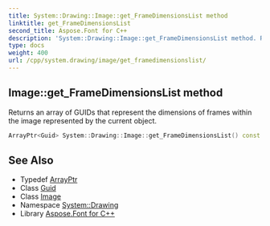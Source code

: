 ```yaml
---
title: System::Drawing::Image::get_FrameDimensionsList method
linktitle: get_FrameDimensionsList
second_title: Aspose.Font for C++
description: 'System::Drawing::Image::get_FrameDimensionsList method. Returns an array of GUIDs that represent the dimensions of frames within the image represented by the current object in C++.'
type: docs
weight: 400
url: /cpp/system.drawing/image/get_framedimensionslist/
---
```

## Image::get_FrameDimensionsList method


Returns an array of GUIDs that represent the dimensions of frames within the image represented by the current object.

```cpp
ArrayPtr<Guid> System::Drawing::Image::get_FrameDimensionsList() const
```

## See Also

* Typedef [ArrayPtr](../../../system/arrayptr/)
* Class [Guid](../../../system/guid/)
* Class [Image](../)
* Namespace [System::Drawing](../../)
* Library [Aspose.Font for C++](../../../)
